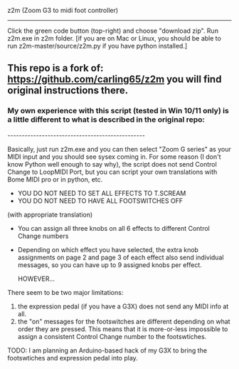 z2m (Zoom G3 to midi foot controller)


------------------------------------------------
Click the green code button (top-right) and choose "download zip". Run z2m.exe in z2m folder.
[if you are on Mac or Linux, you should be able to run z2m-master/source/z2m.py if you have python installed.]

This repo is a fork of: https://github.com/carling65/z2m
you will find original instructions there.
------------------------------------------------
<h3><b>My own experience with this script (tested in Win 10/11 only) is a little different to what is described in the original repo:</b></h3>
------------------------------------------------

Basically, just run z2m.exe and you can then select "Zoom G series" as your MIDI input and you should see sysex coming in.
For some reason (I don't know Python well enough to say why), the script does not send Control Change to LoopMIDI Port, but you can script your own translations with Bome MIDI pro or in python, etc.
 
 - YOU DO NOT NEED TO SET ALL EFFECTS TO T.SCREAM
 - YOU DO NOT NEED TO HAVE ALL FOOTSWITCHES OFF

(with appropriate translation)
- You can assign all three knobs on all 6 effects to different Control Change numbers
- Depending on which effect you have selected, the extra knob assignments on page 2 and page 3 of each effect also send individual messages, so you can have up to 9 assigned knobs per effect.

  HOWEVER...

There seem to be two major limitations:
1. the expression pedal (if you have a G3X) does not send any MIDI info at all.
2. the "on" messages for the footswitches are different depending on what order they are pressed. This means that it is more-or-less impossible to assign a consistent Control Change number to the footswtiches.

TODO:
I am planning an Arduino-based hack of my G3X to bring the footswtiches and expression pedal into play.
